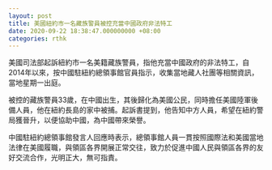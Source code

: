 ```yaml
---
layout: post
title: 美國紐約市一名藏族警員被控充當中國政府非法特工
date: 2020-09-22 18:38:47.000000000 +08:00
categories: rthk
---
```


美國司法部起訴紐約市一名美籍藏族警員，指他充當中國政府的非法特工，自2014年以來，按中國駐紐約總領事館官員指示，收集當地藏人社團等相關資訊，當地星期一出庭。

被控的藏族警員33歲，在中國出生，其後歸化為美國公民，同時擔任美國陸軍後備人員，他在紐約長島的家中被捕。起訴書提到，他告知中方人員，希望在紐約警局獲晉升，以便協助中國，為中國帶來榮譽。

中國駐紐約總領事館發言人回應時表示，總領事館人員一貫按照國際法和美國當地法律在美國履職，與領區各界開展正常交往，致力於促進中國人民與領區各界的友好交流合作，光明正大，無可指責。
